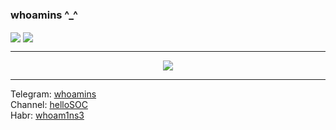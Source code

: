 ### whoamins ^_^
  
<a>
  <img align="center" src="https://github-readme-stats.vercel.app/api?username=whoamins&show_icons=true&theme=buefy&line_height=33" />
</a>
<a>
  <img align="center" src="https://github-readme-stats.vercel.app/api/top-langs/?username=whoamins&langs_count=6&line_height=35"
</a>
<hr />

<p align="center">
  <img src="https://media.giphy.com/media/Dh5q0sShxgp13DwrvG/giphy.gif" />
</p>

---

Telegram: [whoamins](https://t.me/whoamins)
  <br />
Channel:  [helloSOC](https://t.me/helloSOC)
  <br />
Habr: [whoam1ns3](https://habr.com/ru/users/whoam1ns3/)

